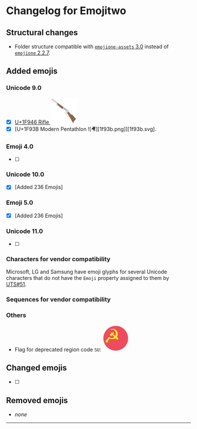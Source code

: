 Changelog for Emojitwo
======================

Structural changes
------------------

* Folder structure compatible with [`emojione-assets` 3.0](https://github.com/emojione/emojione-assets) instead of [`emojione` 2.2.7](https://github.com/emojione/emojione/tree/2.2.7).

Added emojis
------------

### Unicode 9.0

+ [x] [U+1F946 Rifle ![&#x1f946;][1f946.png]][1f946.svg]
+ [x] [U+1F93B Modern Pentathlon ![&#x1f93b;][1f93b.png]][1f93b.svg].

### Emoji 4.0

+ [ ] 

### Unicode 10.0

+ [x] [Added 236 Emojis]

### Emoji 5.0

+ [x] [Added 236 Emojis]

### Unicode 11.0

+ [ ] 

### Characters for vendor compatibility

Microsoft, LG and Samsung have emoji glyphs for several Unicode characters that do not have the `Emoji` property assigned to them by [UTS#51].

### Sequences for vendor compatibility

### Others

+ Flag for deprecated region code `SU`: [![U+1F1F8+1F1FA &#x1f1f8;&#x1f1fa](https://raw.githubusercontent.com/emojitwo/emojitwo/master/png/1f1f8-1f1fa.png)](https://github.com/EmojiTwo/emojitwo/blob/master/svg/1f1f8-1f1fa.svg)

Changed emojis
--------------

* [ ] 

Removed emojis
--------------

- _none_

____

  [UTS#51]: http://unicode.org/reports/tr51/
  [1f946.png]:  https://raw.githubusercontent.com/emojitwo/emojitwo/master/png/1f946.png
  [1f946.svg]:  https://github.com/EmojiTwo/emojitwo/blob/master/svg/1f946.svg
  [SU.png]: https://raw.githubusercontent.com/emojitwo/emojitwo/master/png/1f1f8-1f1fa.png
  [SU.svg]: https://github.com/EmojiTwo/emojitwo/blob/master/svg/1f1f8-1f1fa.svg
  
